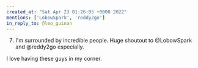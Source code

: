 ```yaml
---
created_at: "Sat Apr 23 01:26:05 +0000 2022"
mentions: ['LobowSpark', 'reddy2go']
in_reply_to: @leo_guinan
---
```


7. I'm surrounded by incredible people. Huge shoutout to @LobowSpark and @reddy2go especially.

I love having these guys in my corner.
